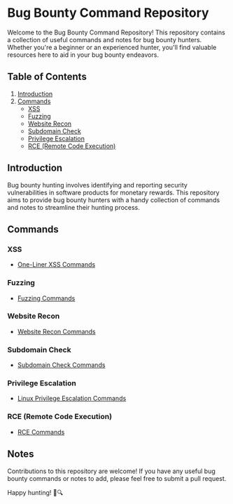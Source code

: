 # Bug Bounty Command Repository

Welcome to the Bug Bounty Command Repository! This repository contains a collection of useful commands and notes for bug bounty hunters. Whether you're a beginner or an experienced hunter, you'll find valuable resources here to aid in your bug bounty endeavors.

## Table of Contents

1. [Introduction](#introduction)
2. [Commands](#commands)
    - [XSS](#xss)
    - [Fuzzing](#fuzzing)
    - [Website Recon](#website-recon)
    - [Subdomain Check](#subdomain-check)
    - [Privilege Escalation](#privilege-escalation)
    - [RCE (Remote Code Execution)](#rce)


## Introduction

Bug bounty hunting involves identifying and reporting security vulnerabilities in software products for monetary rewards. This repository aims to provide bug bounty hunters with a handy collection of commands and notes to streamline their hunting process.

## Commands

### XSS

- [One-Liner XSS Commands](https://github.com/Atharv834/Hacking/blob/main/Bug%20bounty%20/1linerxss.md)

### Fuzzing

- [Fuzzing Commands](https://github.com/Atharv834/Hacking/blob/main/Bug%20bounty%20/Fuzzing.md)

### Website Recon

- [Website Recon Commands](https://github.com/Atharv834/Hacking/blob/main/Bug%20bounty%20/Website%20recon%20.md)

### Subdomain Check

- [Subdomain Check Commands](https://github.com/Atharv834/Hacking/blob/main/Bug%20bounty%20/Subdomain%20check.md)

### Privilege Escalation

- [Linux Privilege Escalation Commands](https://github.com/Atharv834/Hacking/tree/main/priv%20esc%20linux)

### RCE (Remote Code Execution)

- [RCE Commands](https://github.com/Atharv834/Hacking/blob/main/Bug%20bounty%20/rce.md)

## Notes

Contributions to this repository are welcome! If you have any useful bug bounty commands or notes to add, please feel free to submit a pull request.

Happy hunting! 🐞🔍
